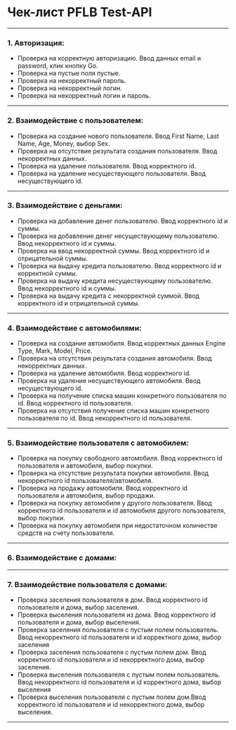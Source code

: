 # Чек-лист PFLB Test-API
---
### 1. Авторизация:

- Проверка на корректную авторизацию. Ввод данных email и password, клик кнопку Go. 
- Проверка на пустые поля пустые. 
- Проверка на некорректный пароль.  
- Проверка на некорректный логин.
- Проверка на некорректный логин и пароль.
---
### 2. Взаимодействие с пользователем:

- Проверка на создание нового пользователя. Ввод First Name, Last Name, Age, Money, выбор Sex. 
- Проверка на отсутствие результата создания пользователя. Ввод некорректных данных.
- Проверка на удаление пользователя. Ввод корректного id.
- Проверка на удаление несуществующего пользователя. Ввод несуществующего id.
---
### 3. Взаимодействие с деньгами:
- Проверка на добавление денег пользователю. Ввод корректного id и суммы.
- Проверка на добавление денег несуществующему пользователю. Ввод некорректного id и суммы.
- Проверка на ввод некорректной суммы. Ввод корректного id и отрицательной суммы.
- Проверка на выдачу кредита пользователю. Ввод корректного id и корректной суммы.
- Проверка на выдачу кредита несуществующему пользователю. Ввод некорректного id и суммы.
- Проверка на выдачу кредита с некорректной суммой. Ввод корректного id и отрицательной суммы.
---
### 4. Взаимодействие с автомобилями:
- Проверка на создание автомобиля. Ввод корректных данных Engine Type, Mark, Model, Price.
- Проверка на отсутствия результата создания автомобиля. Ввод некорректных данных.
- Проверка на удаление автомобиля. Ввод корректного id.
- Проверка на удаление несуществующего автомобиля. Ввод несуществующего id.
- Проверка на получение списка машин конкретного пользователя по id. Ввод корректного id пользователя.
- Проверка на отсутствия получение списка машин конкретного пользователя по id. Ввод некорректного id пользователя.
---
### 5. Взаимодействие пользователя с автомобилем:
- Проверка на покупку свободного автомобиля. Ввод корректного id пользователя и автомобиля, выбор покупки.
- Проверка на отсутствие результата покупки автомобиля. Ввод некорректного id пользователя/автомобиля.
- Проверка на продажу автомобиля. Ввод корректного id пользователя и автомобиля, выбор продажи.
- Проверка на покупку автомобиля у другого пользователя. Ввод корректного id пользователя и id автомобиля другого пользователя, выбор покупки.
- Проверка на покупку автомобиля при недостаточном количестве средств на счету пользователя.
---
### 6. Взаимодействие с домами:


---
### 7. Взаимодействие пользователя с домами:
- Проверка заселения пользователя в дом. Ввод корректного id пользователя и дома, выбор заселения.
- Проверка выселения пользователя из дома. Ввод корректного id пользователя и дома, выбор выселения.
- Проверка заселения пользователя с пустым полем пользователь. Ввод некорректного id пользователя и id корректного дома, выбор заселения
- Проверка заселения пользователя с пустым полем дом. Ввод корректного id пользователя и id некорректного дома, выбор заселения.
- Проверка выселения пользователя с пустым полем пользователь. Ввод некорректного id пользователя и id корректного дома, выбор выселения
- Проверка выселения пользователя с пустым полем дом.Ввод корректного id пользователя и id некорректного дома, выбор выселения.
---